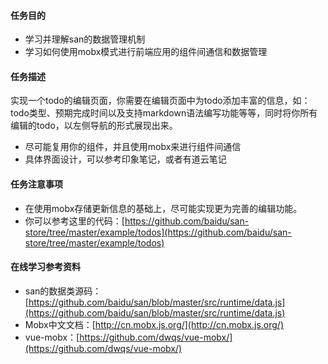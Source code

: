 #### 任务目的
- 学习并理解san的数据管理机制
- 学习如何使用mobx模式进行前端应用的组件间通信和数据管理

#### 任务描述
实现一个todo的编辑页面，你需要在编辑页面中为todo添加丰富的信息，如：todo类型、预期完成时间以及支持markdown语法编写功能等等，同时将你所有编辑的todo，以左侧导航的形式展现出来。
- 尽可能复用你的组件，并且使用mobx来进行组件间通信
- 具体界面设计，可以参考印象笔记，或者有道云笔记
#### 任务注意事项
- 在使用mobx存储更新信息的基础上，尽可能实现更为完善的编辑功能。
- 你可以参考这里的代码：[https://github.com/baidu/san-store/tree/master/example/todos](https://github.com/baidu/san-store/tree/master/example/todos)

#### 在线学习参考资料
- san的数据类源码：[https://github.com/baidu/san/blob/master/src/runtime/data.js](https://github.com/baidu/san/blob/master/src/runtime/data.js)
- Mobx中文文档：[http://cn.mobx.js.org/](http://cn.mobx.js.org/)
- vue-mobx：[https://github.com/dwqs/vue-mobx/](https://github.com/dwqs/vue-mobx/)
